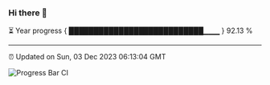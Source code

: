 ### Hi there 👋

⏳ Year progress { ███████████████████████████▁▁▁ } 92.13 %

---

⏰ Updated on Sun, 03 Dec 2023 06:13:04 GMT

![Progress Bar CI](https://github.com/liununu/liununu/workflows/Progress%20Bar%20CI/badge.svg)
